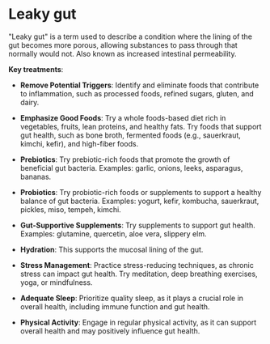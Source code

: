 [//]: # (source: ?)
[//]: # (tags: conditions)

# Leaky gut

"Leaky gut" is a term used to describe a condition where the lining of the gut becomes more porous, allowing substances to pass through that normally would not. Also known as increased intestinal permeability.

**Key treatments**:

* **Remove Potential Triggers**: Identify and eliminate foods that contribute to inflammation, such as processed foods, refined sugars, gluten, and dairy.

* **Emphasize Good Foods**: Try a whole foods-based diet rich in vegetables, fruits, lean proteins, and healthy fats. Try foods that support gut health, such as bone broth, fermented foods (e.g., sauerkraut, kimchi, kefir), and high-fiber foods.

* **Prebiotics**: Try prebiotic-rich foods that promote the growth of beneficial gut bacteria. Examples: garlic, onions, leeks, asparagus, bananas.

* **Probiotics**: Try probiotic-rich foods or supplements to support a healthy balance of gut bacteria.
Examples: yogurt, kefir, kombucha, sauerkraut, pickles, miso, tempeh, kimchi.

* **Gut-Supportive Supplements**: Try supplements to support gut health. Examples: glutamine, quercetin, aloe vera, slippery elm.

* **Hydration**: This supports the mucosal lining of the gut.

* **Stress Management**: Practice stress-reducing techniques, as chronic stress can impact gut health. Try meditation, deep breathing exercises, yoga, or mindfulness.

* **Adequate Sleep**: Prioritize quality sleep, as it plays a crucial role in overall health, including immune function and gut health.

* **Physical Activity**: Engage in regular physical activity, as it can support overall health and may positively influence gut health.
